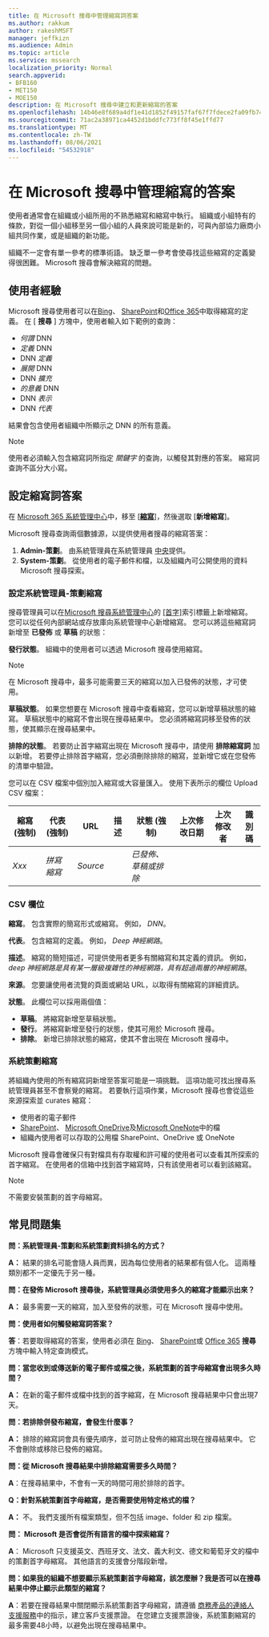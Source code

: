 ```yaml
---
title: 在 Microsoft 搜尋中管理縮寫詞答案
ms.author: rakkum
author: rakeshMSFT
manager: jeffkizn
ms.audience: Admin
ms.topic: article
ms.service: mssearch
localization_priority: Normal
search.appverid:
- BFB160
- MET150
- MOE150
description: 在 Microsoft 搜尋中建立和更新縮寫的答案
ms.openlocfilehash: 14b46e8f689a4df1e41d1852f49157faf67f7fdece2fa09fb740b5652d719a34
ms.sourcegitcommit: 71ac2a38971ca4452d1bddfc773ff8f45e1ffd77
ms.translationtype: MT
ms.contentlocale: zh-TW
ms.lasthandoff: 08/06/2021
ms.locfileid: "54532918"
---
```

# <a name="manage-acronyms-answers-in-microsoft-search"></a>在 Microsoft 搜尋中管理縮寫的答案

使用者通常會在組織或小組所用的不熟悉縮寫和縮寫中執行。 組織或小組特有的條款，對從一個小組移至另一個小組的人員來說可能是新的，可與內部協力廠商小組共同作業，或是組織的新功能。

組織不一定會有單一參考的標準術語。 缺乏單一參考會使尋找這些縮寫的定義變得很困難。 Microsoft 搜尋會解決縮寫的問題。

## <a name="what-users-experience"></a>使用者經驗

Microsoft 搜尋使用者可以在[Bing](https://Bing.com)、 [SharePoint](https://products.office.com/sharepoint/collaboration)和[Office 365](https://Office.com)中取得縮寫的定義。 在 [ **搜尋** ] 方塊中，使用者輸入如下範例的查詢：

- *何謂* DNN
- *定義* DNN
- DNN *定義*
- *展開* DNN
- DNN *擴充*
- *的意義* DNN
- DNN *表示*
- DNN *代表*

結果會包含使用者組織中所顯示之 DNN 的所有意義。

> [!NOTE]
> 使用者必須輸入包含縮寫詞所指定 *關鍵字* 的查詢，以觸發其對應的答案。 縮寫詞查詢不區分大小寫。

## <a name="set-up-acronyms-answers"></a>設定縮寫詞答案

在 [Microsoft 365 系統管理中心](https://admin.microsoft.com)中，移至 [[**縮寫**](https://admin.microsoft.com/Adminportal/Home#/MicrosoftSearch/acronyms)]，然後選取 [**新增縮寫**]。

Microsoft 搜尋查詢兩個數據源，以提供使用者搜尋的縮寫答案：

1. **Admin-策劃**。 由系統管理員在系統管理員 [中央](https://admin.microsoft.com/Adminportal/Home#/MicrosoftSearch/acronyms)提供。
2. **System-策劃**。 從使用者的電子郵件和檔，以及組織內可公開使用的資料 Microsoft 搜尋探索。

### <a name="set-up-admin-curated-acronyms"></a>設定系統管理員-策劃縮寫

搜尋管理員可以在[Microsoft 搜尋系統管理中心](https://admin.microsoft.com/Adminportal/Home#/MicrosoftSearch)的 [[首字]](https://admin.microsoft.com/Adminportal/Home#/MicrosoftSearch/acronyms)索引標籤上新增縮寫。 您可以從任何內部網站或存放庫向系統管理中心新增縮寫。 您可以將這些縮寫詞新增至 **已發佈** 或 **草稿** 的狀態：

**發行狀態**。 組織中的使用者可以透過 Microsoft 搜尋使用縮寫。

> [!NOTE]
> 在 Microsoft 搜尋中，最多可能需要三天的縮寫以加入已發佈的狀態，才可使用。

**草稿狀態**。 如果您想要在 Microsoft 搜尋中查看縮寫，您可以新增草稿狀態的縮寫。 草稿狀態中的縮寫不會出現在搜尋結果中。 您必須將縮寫詞移至發佈的狀態，使其顯示在搜尋結果中。

**排除的狀態**。 若要防止首字縮寫出現在 Microsoft 搜尋中，請使用 **排除縮寫詞** 加以新增。 若要停止排除首字縮寫，您必須刪除排除的縮寫，並新增它或在您發佈的清單中驗證。

您可以在 CSV 檔案中個別加入縮寫或大容量匯入。 使用下表所示的欄位 Upload CSV 檔案：

| 縮寫 (強制)  | 代表 (強制)  | URL | 描述  | 狀態 (強制)  | 上次修改日期 | 上次修改者 | 識別碼 |
| --------- | --------- | --------- | ---------- | --------- |--------- |--------- |--------- |
| *Xxx* | *拼寫縮寫* | *Source* |  | *已發佈、草稿或排除* |  |  |  |

### <a name="csv-fields"></a>CSV 欄位

**縮寫**。 包含實際的簡寫形式或縮寫。 例如， *DNN*。

**代表**。 包含縮寫的定義。 例如， *Deep 神經網路*。

**描述**。 縮寫的簡短描述，可提供使用者更多有關縮寫和其定義的資訊。 例如， *deep 神經網路是具有某一層級複雜性的神經網路，具有超過兩層的神經網路*。

**來源**。 您要讓使用者流覽的頁面或網站 URL，以取得有關縮寫的詳細資訊。

**狀態**。 此欄位可以採用兩個值：

- **草稿**。 將縮寫新增至草稿狀態。
- **發行**。 將縮寫新增至發行的狀態，使其可用於 Microsoft 搜尋。
- **排除**。 新增已排除狀態的縮寫，使其不會出現在 Microsoft 搜尋中。

### <a name="system-curated-acronyms"></a>系統策劃縮寫

將組織內使用的所有縮寫詞新增至答案可能是一項挑戰。 這項功能可找出搜尋系統管理員甚至不會察覺的縮寫。 若要執行這項作業，Microsoft 搜尋也會從這些來源探索並 curates 縮寫：

- 使用者的電子郵件
- [SharePoint](https://products.office.com/sharepoint/collaboration)、 [Microsoft OneDrive]( https://onedrive.live.com/about/)及[Microsoft OneNote](https://www.onenote.com/)中的檔
- 組織內使用者可以存取的公用檔 SharePoint、OneDrive 或 OneNote

Microsoft 搜尋會確保只有對檔具有存取權和許可權的使用者可以查看其所探索的首字縮寫。 在使用者的信箱中找到首字縮寫時，只有該使用者可以看到該縮寫。

> [!NOTE]
> 不需要安裝策劃的首字母縮寫。

## <a name="frequently-asked-questions"></a>常見問題集

**問：系統管理員-策劃和系統策劃資料排名的方式？**

**A：** 結果的排名可能會隨人員而異，因為每位使用者的結果都有個人化。 這兩種類別都不一定優先于另一種。

**問：在發佈 Microsoft 搜尋後，系統管理員必須使用多久的縮寫才能顯示出來？**

**A：** 最多需要一天的縮寫，加入至發佈的狀態，可在 Microsoft 搜尋中使用。

**問：使用者如何觸發縮寫詞答案？**

**答**：若要取得縮寫的答案，使用者必須在 [Bing](https://bing.com)、 [SharePoint](https://products.office.com/sharepoint/collaboration)或 [Office 365](https://Office.com) **搜尋** 方塊中輸入特定查詢模式。

**問：當您收到或傳送新的電子郵件或檔之後，系統策劃的首字母縮寫會出現多久時間？**

**A：** 在新的電子郵件或檔中找到的首字縮寫，在 Microsoft 搜尋結果中只會出現7天。

**問：若排除併發布縮寫，會發生什麼事？**

**A：** 排除的縮寫詞會具有優先順序，並可防止發佈的縮寫出現在搜尋結果中。 它不會刪除或移除已發佈的縮寫。

**問：從 Microsoft 搜尋結果中排除縮寫需要多久時間？**

**A**：在搜尋結果中，不會有一天的時間可用於排除的首字。

**Q：針對系統策劃首字母縮寫，是否需要使用特定格式的檔？**

**A：** 不。 我們支援所有檔案類型，但不包括 image、folder 和 zip 檔案。

**問： Microsoft 是否會從所有語言的檔中探索縮寫？**

**A**： Microsoft 只支援英文、西班牙文、法文、義大利文、德文和葡萄牙文的檔中的策劃首字母縮寫。 其他語言的支援會分階段新增。

**問：如果我的組織不想要顯示系統策劃首字母縮寫，該怎麼辦？我是否可以在搜尋結果中停止顯示此類型的縮寫？**

**A**：若要在搜尋結果中關閉顯示系統策劃首字母縮寫，請遵循 [商務產品的連絡人支援服務](/microsoft-365/admin/contact-support-for-business-products)中的指示，建立客戶支援票證。
在您建立支援票證後，系統策劃縮寫的最多需要48小時，以避免出現在搜尋結果中。
